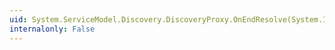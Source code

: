 ```yaml
---
uid: System.ServiceModel.Discovery.DiscoveryProxy.OnEndResolve(System.IAsyncResult)
internalonly: False
---
```

